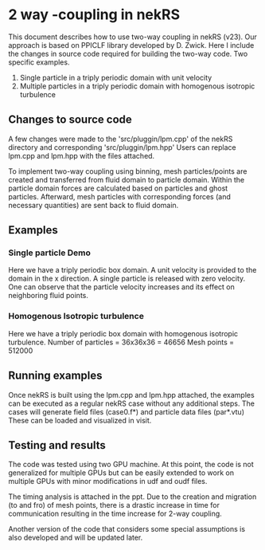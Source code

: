 # 2 way -coupling in nekRS

This document describes how to use two-way coupling in nekRS (v23).
Our approach is based on PPICLF library developed by D. Zwick.
Here I include the changes in source code required for building the two-way code.
Two specific examples.
1) Single particle in a triply periodic domain with unit velocity
2) Multiple particles in a triply periodic domain with homogenous isotropic turbulence

## Changes to source code

A few changes were made to the 'src/pluggin/lpm.cpp' of the nekRS directory and corresponding 'src/pluggin/lpm.hpp'
Users can replace lpm.cpp and lpm.hpp with the files attached.

To implement two-way coupling using binning, mesh particles/points are created and transferred from fluid domain to particle domain.
Within the particle domain forces are calculated based on particles and ghost particles.
Afterward, mesh particles with corresponding forces (and necessary quantities) are sent back to fluid domain.

## Examples
### Single particle Demo

Here we have a triply periodic box domain.
A unit velocity is provided to the domain in the x direction.
A single particle is released with zero velocity.
One can observe that the particle velocity increases and its effect on neighboring fluid points.

### Homogenous Isotropic turbulence
Here we have a triply periodic box domain with homogenous isotropic turbulence.
Number of particles = 36x36x36 = 46656
Mesh points = 512000

## Running examples

Once nekRS is built using the lpm.cpp and lpm.hpp attached, the examples can be executed as a regular nekRS case without any additional steps.
The cases will generate field files (case0.f*) and particle data files (par*.vtu)
These can be loaded and visualized in visit.

## Testing and results
The code was tested using two GPU machine.
At this point, the code is not generalized for multiple GPUs but can be easily extended to work on multiple GPUs with minor modifications in udf and oudf files.

The timing analysis is attached in the ppt.
Due to the creation and migration (to and fro) of mesh points, there is a drastic increase in time for communication resulting in the time increase for 2-way coupling.

Another version of the code that considers some special assumptions is also developed and will be updated later.





